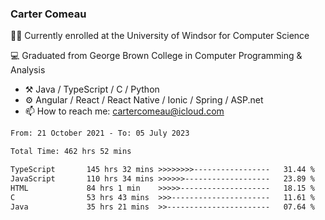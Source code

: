 ### Carter Comeau

🙋‍♂️ Currently enrolled at the University of Windsor for Computer Science

💻 Graduated from George Brown College in Computer Programming & Analysis

- ⚒️ Java / TypeScript / C / Python
- ⚙️ Angular / React / React Native / Ionic / Spring / ASP.net
- 📫 How to reach me: cartercomeau@icloud.com

<!--START_SECTION:waka-->

```txt
From: 21 October 2021 - To: 05 July 2023

Total Time: 462 hrs 52 mins

TypeScript       145 hrs 32 mins >>>>>>>>-----------------   31.44 %
JavaScript       110 hrs 34 mins >>>>>>-------------------   23.89 %
HTML             84 hrs 1 min    >>>>>--------------------   18.15 %
C                53 hrs 43 mins  >>>----------------------   11.61 %
Java             35 hrs 21 mins  >>-----------------------   07.64 %
```

<!--END_SECTION:waka-->
